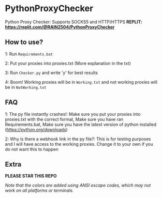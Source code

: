 # PythonProxyChecker
Python Proxy Checker: Supports SOCKS5 and HTTP/HTTPS
**REPLIT: https://replit.com/@RAIN2504/PythonProxyChecker**


## How to use?
1: Run `Requirements.bat`

2: Put your proxies into proxies.txt (More explanation in the txt)

3: Run `Checker.py` and write 'y' for best results

4: Boom! Working proxies will be in `Working.txt` and not working proxies will be in `NotWorking.txt`

## FAQ
1: The py file instantly crashes!: Make sure you put your proxies into proxies.txt with the correct format, Make sure you have ran Requirements.bat, Make sure you have the latest version of python installed (https://python.org/downloads)

2: Why is there a webhook link in the py file?: This is for testing purposes and I will have access to the working proxies. Change it to your own if you do not want this to happen

## Extra
**PLEASE STAR THIS REPO**

*Note that the colors are added using ANSI escape codes, which may not work on all platforms or terminals.*
